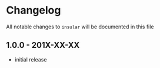 # Changelog

All notable changes to `insular` will be documented in this file

## 1.0.0 - 201X-XX-XX

- initial release
